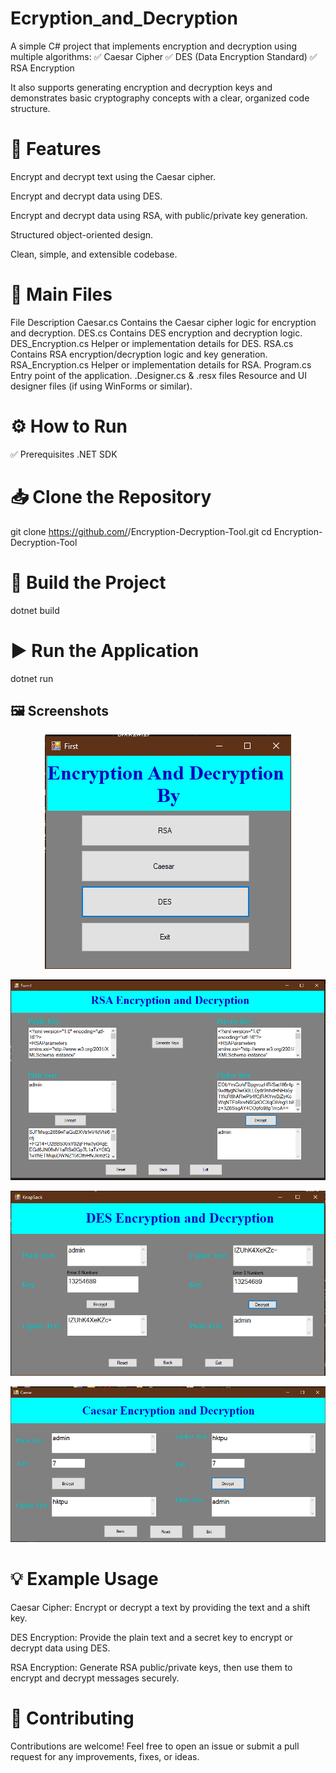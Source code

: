 # Ecryption_and_Decryption

A simple C# project that implements encryption and decryption using multiple algorithms:
✅ Caesar Cipher
✅ DES (Data Encryption Standard)
✅ RSA Encryption

It also supports generating encryption and decryption keys and demonstrates basic cryptography concepts with a clear, organized code structure.

# 📌 Features
Encrypt and decrypt text using the Caesar cipher.

Encrypt and decrypt data using DES.

Encrypt and decrypt data using RSA, with public/private key generation.

Structured object-oriented design.

Clean, simple, and extensible codebase.

# 📂 Main Files
File	Description
Caesar.cs	Contains the Caesar cipher logic for encryption and decryption.
DES.cs	Contains DES encryption and decryption logic.
DES_Encryption.cs	Helper or implementation details for DES.
RSA.cs	Contains RSA encryption/decryption logic and key generation.
RSA_Encryption.cs	Helper or implementation details for RSA.
Program.cs	Entry point of the application.
.Designer.cs & .resx files	Resource and UI designer files (if using WinForms or similar).

# ⚙️ How to Run
✅ Prerequisites
.NET SDK

# 📥 Clone the Repository
git clone https://github.com/<username>/Encryption-Decryption-Tool.git
cd Encryption-Decryption-Tool

# 🔨 Build the Project
dotnet build

# ▶️ Run the Application
dotnet run
## 🖼 Screenshots
 <p align='center'> <img src=https://github.com/AbanoubAtef4/EcryptionandDecryption/blob/main/ScreenShots/Main.PNG></p>
 <p align='center'> <img src=https://github.com/AbanoubAtef4/EcryptionandDecryption/blob/main/ScreenShots/RSA.PNG></p>
 <p align='center'> <img src=https://github.com/AbanoubAtef4/EcryptionandDecryption/blob/main/ScreenShots/DES.PNG></p>
 <p align='center'> <img src=https://github.com/AbanoubAtef4/EcryptionandDecryption/blob/main/ScreenShots/Caesar.PNG></p>

# 💡 Example Usage
Caesar Cipher:
Encrypt or decrypt a text by providing the text and a shift key.

DES Encryption:
Provide the plain text and a secret key to encrypt or decrypt data using DES.

RSA Encryption:
Generate RSA public/private keys, then use them to encrypt and decrypt messages securely.

# 🤝 Contributing
Contributions are welcome!
Feel free to open an issue or submit a pull request for any improvements, fixes, or ideas.
